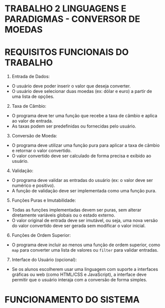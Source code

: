 # TRABALHO 2 LINGUAGENS E PARADIGMAS - CONVERSOR DE MOEDAS

# REQUISITOS FUNCIONAIS DO TRABALHO
1. Entrada de Dados:
- O usuário deve poder inserir o valor que deseja converter.
- O usuário deve selecionar duas moedas (ex: dólar e euro) a partir de uma lista de opções.

2. Taxa de Câmbio:
- O programa deve ter uma função que recebe a taxa de câmbio e aplica ao valor de
entrada.
- As taxas podem ser predefinidas ou fornecidas pelo usuário.

3. Conversão de Moeda:
- O programa deve utilizar uma função pura para aplicar a taxa de câmbio e retornar o
valor convertido.
- O valor convertido deve ser calculado de forma precisa e exibido ao usuário.

4. Validação:
- O programa deve validar as entradas do usuário (ex: o valor deve ser numérico e
positivo).
- A função de validação deve ser implementada como uma função pura.

5. Funções Puras e Imutabilidade:
- Todas as funções implementadas devem ser puras, sem alterar diretamente variáveis
globais ou o estado externo.
- O valor original de entrada deve ser imutável, ou seja, uma nova versão do valor
convertido deve ser gerada sem modificar o valor inicial.

6. Funções de Ordem Superior:
- O programa deve incluir ao menos uma função de ordem superior, como `map` para
converter uma lista de valores ou `filter` para validar entradas.

7. Interface do Usuário (opcional):
- Se os alunos escolherem usar uma linguagem com suporte a interfaces gráficas ou web
(como HTML/CSS e JavaScript), a interface deve permitir que o usuário interaja com a
conversão de forma simples.

# FUNCIONAMENTO DO SISTEMA


